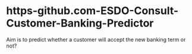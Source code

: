 # https-github.com-ESDO-Consult-Customer-Banking-Predictor
Aim is to predict whether a customer will accept the new banking term or not? 
